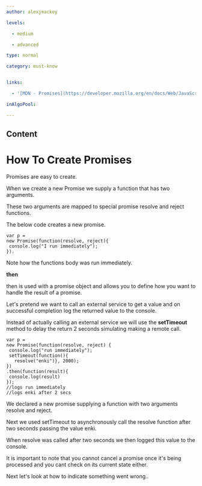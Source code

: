 ```yaml
---
author: alexjmackey

levels:

  - medium

  - advanced

type: normal

category: must-know


links:

  - '[MDN - Promises](https://developer.mozilla.org/en/docs/Web/JavaScript/Reference/Global_Objects/Promise){website}'

inAlgoPool:

---
```

## Content
# How To Create Promises

Promises are easy to create.

When we create a new Promise we supply a function that has two arguments.

These two arguments are mapped to special promise resolve and reject functions.

The below code creates a new promise.

```
var p =
new Promise(function(resolve, reject){
 console.log("I run immediately");
}).
```

Note how the functions body was run immediately.

**then**

then is used with a promise object and allows you to define how you want to handle the result of a promise.

Let's pretend we want to call an external service to get a value and on successful completion log the returned value to the console.

Instead of actually calling an external service we will use the **setTimeout** method to delay the return 2 seconds simulating making a remote call.

```
var p =
new Promise(function(resolve, reject) {
 console.log("run immediately");
 setTimeout(function(){
   resolve("enki")}, 2000);
})
.then(function(result){
 console.log(result)
});
//logs run immediately
//logs enki after 2 secs
```

We declared a new promise supplying a function with two arguments resolve and reject.

Next we used setTimeout to asynchronously call the resolve function after two seconds passing the value enki.

When resolve was called after two seconds we then logged this value to the console.

It is important to note that you cannot cancel a promise once it's being processed and you cant check on its current state either.

Next let's look at how to indicate something went wrong..

